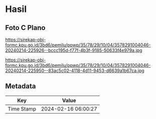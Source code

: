 # Hasil

## Foto C Plano

https://sirekap-obj-formc.kpu.go.id/3bd6/pemilu/ppwp/35/78/29/10/04/3578291004046-20240214-225926--bccc195d-f77f-4b3f-9185-50633f4e979a.jpg

https://sirekap-obj-formc.kpu.go.id/3bd6/pemilu/ppwp/35/78/29/10/04/3578291004046-20240214-225950--83ac5c02-4118-4d11-9453-d6639a1b67ca.jpg


## Metadata

| Key        | Value               |
| ---------- | ------------------- |
| Time Stamp | 2024-02-16 06:00:27 |



